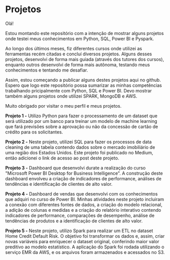 # Projetos

Olá!

Estou montando este repositório com a intenção de mostrar alguns projetos onde testei meus conhecimentos em Python, SQL, Power BI e Pyspark.

Ao longo dos últimos meses, fiz diferentes cursos onde utilizei as ferramentas recém citadas e concluí diversos projetos. Alguns desses projetos, desenvolvi de forma mais guiada (através dos tutores dos cursos), enquanto outros desenvolvi de forma mais autônoma, testando meus conhecimentos e tentando me desafiar.

Assim, estou começando a publicar alguns destes projetos aqui no github. Espero que logo este repositório possa sumarizar as minhas competências trabalhando pricipalmente com Python, SQL e Power BI. Devo mostrar também alguns projetos onde utilizei SPARK, MongoDB e AWS.

Muito obrigado por visitar o meu perfil e meus projetos.

**Projeto 1 -** Utilizo Python para fazer o processamento de um dataset que será utilizado por um banco para treinar um modelo de machine learning que fará previsões sobre a aprovação ou não da concessão de cartão de crédito para os solicitantes. 

**Projeto 2 -** Neste projeto, utilizei SQL para fazer os processos de data cleaning de uma tabela contendo dados sobre o mercado imobiliário de uma região dos Estados Unidos. Este projeto foi publicado no Medium, então adicionei o link de acesso ao post deste projeto.

**Projeto 3 -** Dashboard que desenvolvi durate a realização do curso "Microsoft Power BI Desktop for Business Intelligence". A construção deste dashboard envolveu a criação de indicadores de performance, análises de tendências e identificação de clientes de alto valor.  

**Projeto 4 -** Dashboard de vendas que desenvolvi com os conhecimentos que adquiri no curso de Power BI. Minhas atividades neste projeto incluiram a conexão com diferentes fontes de dados, a criação do modelo relacional, a adição de colunas e medidas e a criação do relatório interativo contendo indicadores de performance, comparações de desempenho, análise de tendências de produtos e a identificação de clientes de alto valor.

**Projeto 5 -** Neste projeto, utilizo Spark para realizar um ETL no dataset Home Credit Default Risk. O objetivo foi transformar os dados e, assim, criar novas variáveis para enriquecer o dataset original, conferindo maior valor preditivo ao modelo estatístico. A aplicação do Spark foi rodada utilizando o serviço EMR da AWS, e os arquivos foram armazenados e acessados no S3.
